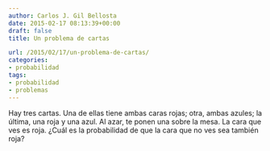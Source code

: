 ```yaml
---
author: Carlos J. Gil Bellosta
date: 2015-02-17 08:13:39+00:00
draft: false
title: Un problema de cartas

url: /2015/02/17/un-problema-de-cartas/
categories:
- probabilidad
tags:
- probabilidad
- problemas
---
```


Hay tres cartas. Una de ellas tiene ambas caras rojas; otra, ambas azules; la última, una roja y una azul. Al azar, te ponen una sobre la mesa. La cara que ves es roja. ¿Cuál es la probabilidad de que la cara que no ves sea también roja?
